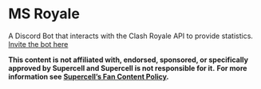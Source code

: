 # MS Royale

A Discord Bot that interacts with the Clash Royale API to provide statistics.
[Invite the bot here](https://discord.com/api/oauth2/authorize?client_id=903267050775007283&scope=applications.commands)

**This content is not affiliated with, endorsed, sponsored, or specifically approved by Supercell and Supercell is not responsible for it.**
**For more information see [Supercell’s Fan Content Policy](http://www.supercell.com/fan-content-policy).**
